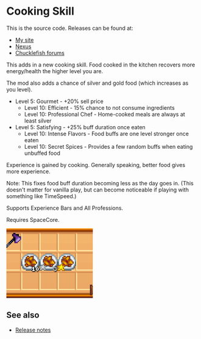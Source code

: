 ﻿# Cooking Skill
This is the source code. Releases can be found at:
* [My site](http://spacechase0.com/mods/stardew-valley/cooking-skill/)
* [Nexus](http://www.nexusmods.com/stardewvalley/mods/522/)
* [Chucklefish forums](http://community.playstarbound.com/resources/cooking-skill.4054/)

This adds in a new cooking skill. Food cooked in the kitchen recovers more energy/health the higher
level you are.

The mod also adds a chance of silver and gold food (which increases as you level).

* Level 5: Gourmet - +20% sell price
  * Level 10: Efficient - 15% chance to not consume ingredients
  * Level 10: Professional Chef - Home-cooked meals are always at least silver
* Level 5: Satisfying - +25% buff duration once eaten
  * Level 10: Intense Flavors - Food buffs are one level stronger once eaten
  * Level 10: Secret Spices - Provides a few random buffs when eating unbuffed food

Experience is gained by cooking. Generally speaking, better food gives more experience.

Note: This fixes food buff duration becoming less as the day goes in. (This doesn't matter for
vanilla play, but can become noticeable if playing with something like TimeSpeed.)

Supports Experience Bars and All Professions.

Requires SpaceCore.

![](screenshot.png)

## See also
* [Release notes](release-notes.md)
